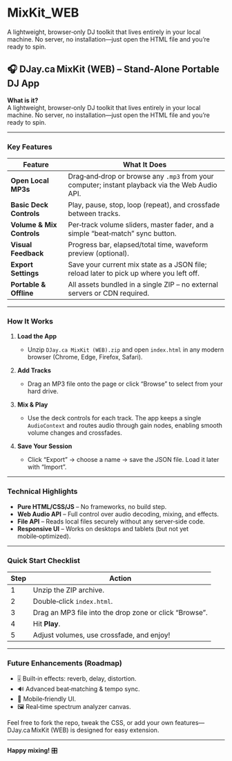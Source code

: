 # MixKit_WEB
A lightweight, browser‑only DJ toolkit that lives entirely in your local machine. No server, no installation—just open the HTML file and you’re ready to spin.

## 🎧 **DJay.ca MixKit (WEB)** – Stand‑Alone Portable DJ App

**What is it?**  
A lightweight, browser‑only DJ toolkit that lives entirely in your local machine. No server, no installation—just open the HTML file and you’re ready to spin.

---

### Key Features

| Feature | What It Does |
|---------|--------------|
| **Open Local MP3s** | Drag‑and‑drop or browse any `.mp3` from your computer; instant playback via the Web Audio API. |
| **Basic Deck Controls** | Play, pause, stop, loop (repeat), and crossfade between tracks. |
| **Volume & Mix Controls** | Per‑track volume sliders, master fader, and a simple “beat‑match” sync button. |
| **Visual Feedback** | Progress bar, elapsed/total time, waveform preview (optional). |
| **Export Settings** | Save your current mix state as a JSON file; reload later to pick up where you left off. |
| **Portable & Offline** | All assets bundled in a single ZIP – no external servers or CDN required. |

---

### How It Works

1. **Load the App**  
   - Unzip `DJay.ca MixKit (WEB).zip` and open `index.html` in any modern browser (Chrome, Edge, Firefox, Safari).

2. **Add Tracks**  
   - Drag an MP3 file onto the page or click “Browse” to select from your hard drive.

3. **Mix & Play**  
   - Use the deck controls for each track. The app keeps a single `AudioContext` and routes audio through gain nodes, enabling smooth volume changes and crossfades.

4. **Save Your Session**  
   - Click “Export” → choose a name → save the JSON file. Load it later with “Import”.

---

### Technical Highlights

- **Pure HTML/CSS/JS** – No frameworks, no build step.
- **Web Audio API** – Full control over audio decoding, mixing, and effects.
- **File API** – Reads local files securely without any server‑side code.
- **Responsive UI** – Works on desktops and tablets (but not yet mobile‑optimized).

---

### Quick Start Checklist

| Step | Action |
|------|--------|
| 1 | Unzip the ZIP archive. |
| 2 | Double‑click `index.html`. |
| 3 | Drag an MP3 file into the drop zone or click “Browse”. |
| 4 | Hit **Play**. |
| 5 | Adjust volumes, use crossfade, and enjoy! |

---

### Future Enhancements (Roadmap)

- 🎚️ Built‑in effects: reverb, delay, distortion.  
- 🔊 Advanced beat‑matching & tempo sync.  
- 📱 Mobile‑friendly UI.  
- 🖼️ Real‑time spectrum analyzer canvas.

Feel free to fork the repo, tweak the CSS, or add your own features—DJay.ca MixKit (WEB) is designed for easy extension.

---

**Happy mixing!** 🎛️
